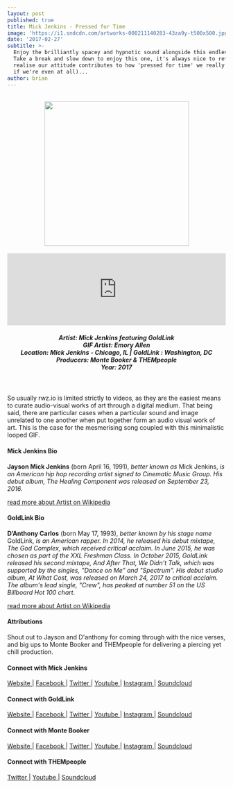 ```yaml
---
layout: post
published: true
title: Mick Jenkins - Pressed for Time
image: 'https://i1.sndcdn.com/artworks-000211140283-43za9y-t500x500.jpg'
date: '2017-02-27'
subtitle: >-
  Enjoy the brilliantly spacey and hypnotic sound alongside this endless gif.
  Take a break and slow down to enjoy this one, it's always nice to reflect and
  realise our attitude contributes to how 'pressed for time' we really are (or
  if we're even at all)...
author: brian
---
```

<br>
<div style="text-align:center"><img src="https://media.giphy.com/media/3oKIPwv9exqYPaB03K/giphy.gif" width="333" height="333" frameBorder="0" /></div>
<br>
<iframe width="100%" height="166" scrolling="no" frameborder="no" src="https://w.soundcloud.com/player/?url=https%3A//api.soundcloud.com/tracks/311029941&amp;color=%23008b8b&amp;auto_play=false&amp;hide_related=false&amp;show_comments=true&amp;show_user=true&amp;show_reposts=false"></iframe>
<br>
<h5 style="text-align: center;">
Artist: Mick Jenkins featuring GoldLink <br>
GIF Artist: Emory Allen <br>
Location: Mick Jenkins - Chicago, IL | GoldLink : Washington, DC<br>
Producers: Monte Booker & THEMpeople <br>
Year: 2017
</h5>
<br>

So usually rwz.io is limited strictly to videos, as they are the easiest means to curate audio-visual works of art through a digital medium. That being said, there are particular cases when a particular sound and image unrelated to one another when put together form an audio visual work of art. This is the case for the mesmerising song coupled with this minimalistic looped GIF. 

#### Mick Jenkins Bio

**Jayson Mick Jenkins** (born April 16, 1991), *better known as* Mick Jenkins, *is an American hip hop recording artist signed to Cinematic Music Group. His debut album, The Healing Component was released on September 23, 2016.*

<a href="https://en.wikipedia.org/wiki/Mick_Jenkins_(rapper)" target="_blank">read more about Artist on Wikipedia</a>

#### GoldLink Bio

**D’Anthony Carlos** (born	May 17, 1993), *better known by his stage name* GoldLink, *is an American rapper. In 2014, he released his debut mixtape, The God Complex, which received critical acclaim. In June 2015, he was chosen as part of the XXL Freshman Class. In October 2015, GoldLink released his second mixtape, And After That, We Didn't Talk, which was supported by the singles, "Dance on Me" and "Spectrum". His debut studio album, At What Cost, was released on March 24, 2017 to critical acclaim. The album's lead single, "Crew", has peaked at number 51 on the US Billboard Hot 100 chart*.

<a href="https://en.wikipedia.org/wiki/GoldLink" target="_blank">read more about Artist on Wikipedia</a>

#### Attributions

Shout out to Jayson and D'anthony for coming through with the nice verses, and big ups to Monte Booker and THEMpeople for delivering a piercing yet chill production. 

#### Connect with Mick Jenkins

<a class="fa fa-globe" href="http://www.mickjenkins.com/" target="_blank"> Website </a> |
<a class="fa fa-facebook" href="https://www.facebook.com/wisorap" target="_blank"> Facebook </a> |
<a class="fa fa-twitter" href="https://twitter.com/mickjenkins" target="_blank"> Twitter </a> |
<a class="fa fa-youtube" href="https://www.youtube.com/channel/UCxP6epHdH3EW8w8ZQ_ZYYDQ" target="_blank"> Youtube </a> |
<a class="fa fa-instagram" href="https://www.instagram.com/mickjenkins" target="_blank"> Instagram </a> |
<a class="fa fa-soundcloud" href="https://soundcloud.com/mickjenkins" target="_blank"> Soundcloud </a> 

#### Connect with GoldLink 

<a class="fa fa-globe" href="http://www.goldlink,info" target="_blank"> Website </a> |
<a class="fa fa-facebook" href="https://www.facebook.com/goldlink" target="_blank"> Facebook </a> |
<a class="fa fa-twitter" href="https://twitter.com/goldlink" target="_blank"> Twitter </a> |
<a class="fa fa-youtube" href="https://www.youtube.com/user/SquaaashClubLLC" target="_blank"> Youtube </a> |
<a class="fa fa-instagram" href="https://www.instagram.com/goldlink" target="_blank"> Instagram </a> |
<a class="fa fa-soundcloud" href="https://soundcloud.com/goldlink" target="_blank"> Soundcloud </a> 

#### Connect with Monte Booker

<a class="fa fa-globe" href="https://soulection.com/montebooker/" target="_blank"> Website </a> |
<a class="fa fa-facebook" href="https://www.facebook.com/montebooker" target="_blank"> Facebook </a> |
<a class="fa fa-twitter" href="https://twitter.com/montebooker" target="_blank"> Twitter </a> |
<a class="fa fa-bandcamp" href="https://montebooker.bandcamp.com/" target="_blank"> Youtube </a> |
<a class="fa fa-instagram" href="https://www.instagram.com/montebooker" target="_blank"> Instagram </a> |
<a class="fa fa-soundcloud" href="https://soundcloud.com/montebooker" target="_blank"> Soundcloud </a> 

#### Connect with THEMpeople 

<a class="fa fa-twitter" href="https://twitter.com/thempeoplemusic" target="_blank"> Twitter </a> |
<a class="fa fa-youtube" href="https://www.youtube.com/user/thempeoplemusic" target="_blank"> Youtube </a> |
<a class="fa fa-soundcloud" href="https://soundcloud.com/thempeoplemusic" target="_blank"> Soundcloud </a> 
